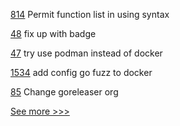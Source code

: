 
[814](https://github.com/hyperledger-labs/solang/pull/814) Permit function list in using syntax

[48](https://github.com/hyperledger-labs/PerformanceSandBox/pull/48) fix up with badge

[47](https://github.com/hyperledger-labs/PerformanceSandBox/pull/47) try use podman instead of docker

[1534](https://github.com/hyperledger/burrow/pull/1534) add config go fuzz to docker

[85](https://github.com/hyperledger-labs/hlf-operator/pull/85) Change goreleaser org


[See more >>>](https://start-here.hyperledger.org/pull-requests)

